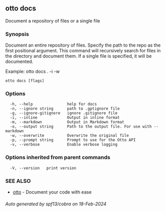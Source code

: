 ## otto docs

Document a repository of files or a single file

### Synopsis

Document an entire repository of files. Specify the path to the repo as the first positional argument. This command will recursively
search for files in the directory and document them. If a single file is specified, it will be documented.

Example:
otto docs . -i -w 
	

```
otto docs [flags]
```

### Options

```
  -h, --help               help for docs
  -n, --ignore string      path to .gptignore file
  -g, --ignore-gitignore   ignore .gitignore file
  -i, --inline             Output in inline format
  -m, --markdown           Output in Markdown format
  -o, --output string      Path to the output file. For use with --markdown
  -w, --overwrite          Overwrite the original file
  -p, --prompt string      Prompt to use for the Otto API
  -v, --verbose            Enable verbose logging
```

### Options inherited from parent commands

```
  -V, --version   print version
```

### SEE ALSO

* [otto](otto.md)	 - Document your code with ease

###### Auto generated by spf13/cobra on 18-Feb-2024
